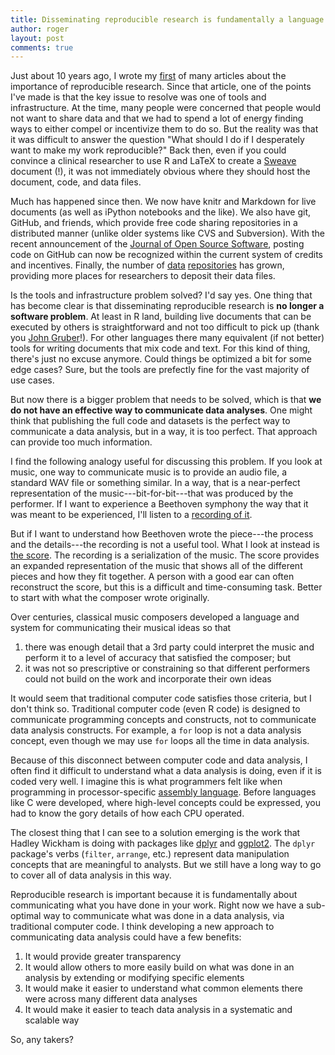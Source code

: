 ```yaml
---
title: Disseminating reproducible research is fundamentally a language and communication problem
author: roger
layout: post
comments: true
---
```


Just about 10 years ago, I wrote my [first](http://www.ncbi.nlm.nih.gov/pubmed/16510544) of many articles about the importance of reproducible research. Since that article, one of the points I've made is that the key issue to resolve was one of tools and infrastructure. At the time, many people were concerned that people would not want to share data and that we had to spend a lot of energy finding ways to either compel or incentivize them to do so. But the reality was that it was difficult to answer the question "What should I do if I desperately want to make my work reproducible?" Back then, even if you could convince a clinical researcher to use R and LaTeX to create a [Sweave](https://en.wikipedia.org/wiki/Sweave) document (!), it was not immediately obvious where they should host the document, code, and data files.

Much has happened since then. We now have knitr and Markdown for live documents (as well as iPython notebooks and the like). We also have git, GitHub, and friends, which provide free code sharing repositories in a distributed manner (unlike older systems like CVS and Subversion). With the recent announcement of the [Journal of Open Source Software](http://www.arfon.org/announcing-the-journal-of-open-source-software), posting code on GitHub can now be recognized within the current system of credits and incentives. Finally, the number of [data](http://dataverse.org) [repositories](https://osf.io) has grown, providing more places for researchers to deposit their data files. 

Is the tools and infrastructure problem solved? I'd say yes. One thing that has become clear is that disseminating reproducible research is **no longer a software problem**. At least in R land, building live documents that can be executed by others is straightforward and not too difficult to pick up (thank you [John Gruber](https://daringfireball.net/projects/markdown/)!). For other languages there many equivalent (if not better) tools for writing documents that mix code and text. For this kind of thing, there's just no excuse anymore. Could things be optimized a bit for some edge cases? Sure, but the tools are prefectly fine for the vast majority of use cases. 

But now there is a bigger problem that needs to be solved, which is that **we do not have an effective way to communicate data analyses**. One might think that publishing the full code and datasets is the perfect way to communicate a data analysis, but in a way, it is too perfect. That approach can provide too much information. 

I find the following analogy useful for discussing this problem. If you look at music, one way to communicate music is to provide an audio file, a standard WAV file or something similar. In a way, that is a near-perfect representation of the music---bit-for-bit---that was produced by the performer. If I want to experience a Beethoven symphony the way that it was meant to be experienced, I'll listen to a [recording of it](https://itun.es/us/TudVe?i=79443286). 

But if I want to understand how Beethoven wrote the piece---the process and the details---the recording is not a useful tool. What I look at instead is [the score](http://www.amazon.com/dp/0486260348). The recording is a serialization of the music. The score provides an expanded representation of the music that shows all of the different pieces and how they fit together. A person with a good ear can often reconstruct the score, but this is a difficult and time-consuming task. Better to start with what the composer wrote originally.

Over centuries, classical music composers developed a language and system for communicating their musical ideas so that

1. there was enough detail that a 3rd party could interpret the music and perform it to a level of accuracy that satisfied the composer; but
2. it was not so prescriptive or constraining so that different performers could not build on the work and incorporate their own ideas

It would seem that traditional computer code satisfies those criteria, but I don't think so. Traditional computer code (even R code) is designed to communicate programming concepts and constructs, not to communicate data analysis constructs. For example, a `for` loop is not a data analysis concept, even though we may use `for` loops all the time in data analysis. 

Because of this disconnect between computer code and data analysis, I often find it difficult to understand what a data analysis is doing, even if it is coded very well. I imagine this is what programmers felt like when programming in processor-specific [assembly language](https://en.wikipedia.org/wiki/Assembly_language). Before languages like C were developed, where high-level concepts could be expressed, you had to know the gory details of how each CPU operated. 

The closest thing that I can see to a solution emerging is the work that Hadley Wickham is doing with packages like [dplyr](https://github.com/hadley/dplyr) and [ggplot2](https://github.com/hadley/ggplot2). The `dplyr` package's verbs (`filter`, `arrange`, etc.) represent data manipulation concepts that are meaningful to analysts. But we still have a long way to go to cover all of data analysis in this way.

Reproducible research is important because it is fundamentally about communicating what you have done in your work. Right now we have a sub-optimal way to communicate what was done in a data analysis, via traditional computer code. I think developing a new approach to communicating data analysis could have a few benefits:

1. It would provide greater transparency
2. It would allow others to more easily build on what was done in an analysis by extending or modifying specific elements
3. It would make it easier to understand what common elements there were across many different data analyses
4. It would make it easier to teach data analysis in a systematic and scalable way

So, any takers?
